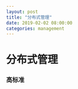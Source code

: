 ```yaml
---
layout: post
title: "分布式管理"
date: 2019-02-02 08:00:00
categories: management
---
```


# 分布式管理

### 高标准
